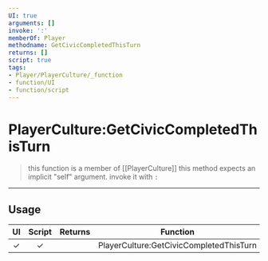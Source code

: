 ```yaml
---
UI: true
arguments: []
invoke: ':'
memberOf: Player
methodname: GetCivicCompletedThisTurn
returns: []
script: true
tags:
- Player/PlayerCulture/_function
- function/UI
- function/script
---
```

# PlayerCulture:GetCivicCompletedThisTurn
> this function is a member of [[PlayerCulture]]
> this method expects an implicit "self" argument. invoke it with `:`
-----
## Usage
|  UI | Script | Returns | Function | Arguments |
|:---:|:------:|-------:|:--------:|:---------|
|✓|✓||PlayerCulture:GetCivicCompletedThisTurn||
